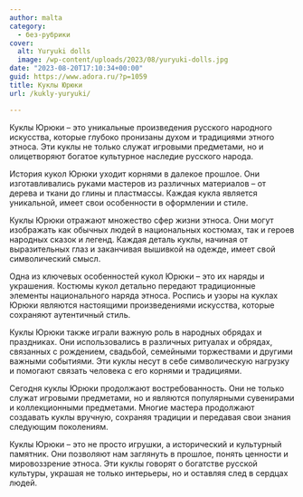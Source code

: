 ```yaml
---
author: malta
category:
  - без-рубрики
cover:
  alt: Yuryuki dolls
  image: /wp-content/uploads/2023/08/yuryuki-dolls.jpg
date: "2023-08-20T17:10:34+00:00"
guid: https://www.adora.ru/?p=1059
title: Куклы Юрюки
url: /kukly-yuryuki/

---
```

Куклы Юрюки – это уникальные произведения русского народного искусства, которые глубоко пронизаны духом и традициями этного этноса. Эти куклы не только служат игровыми предметами, но и олицетворяют богатое культурное наследие русского народа.

История кукол Юрюки уходит корнями в далекое прошлое. Они изготавливались руками мастеров из различных материалов – от дерева и ткани до глины и пластмассы. Каждая кукла является уникальной, имеет свои особенности в оформлении и стиле.

Куклы Юрюки отражают множество сфер жизни этноса. Они могут изображать как обычных людей в национальных костюмах, так и героев народных сказок и легенд. Каждая деталь куклы, начиная от выразительных глаз и заканчивая вышивкой на одежде, имеет свой символический смысл.

Одна из ключевых особенностей кукол Юрюки – это их наряды и украшения. Костюмы кукол детально передают традиционные элементы национального наряда этноса. Роспись и узоры на куклах Юрюки являются настоящими произведениями искусства, которые сохраняют аутентичный стиль.

Куклы Юрюки также играли важную роль в народных обрядах и праздниках. Они использовались в различных ритуалах и обрядах, связанных с рождением, свадьбой, семейными торжествами и другими важными событиями. Эти куклы несут в себе символическую нагрузку и помогают связать человека с его корнями и традициями.

Сегодня куклы Юрюки продолжают востребованность. Они не только служат игровыми предметами, но и являются популярными сувенирами и коллекционными предметами. Многие мастера продолжают создавать куклы вручную, сохраняя традиции и передавая свои знания следующим поколениям.

Куклы Юрюки – это не просто игрушки, а исторический и культурный памятник. Они позволяют нам заглянуть в прошлое, понять ценности и мировоззрение этноса. Эти куклы говорят о богатстве русской культуры, украшая не только интерьеры, но и оставляя след в сердцах людей.
